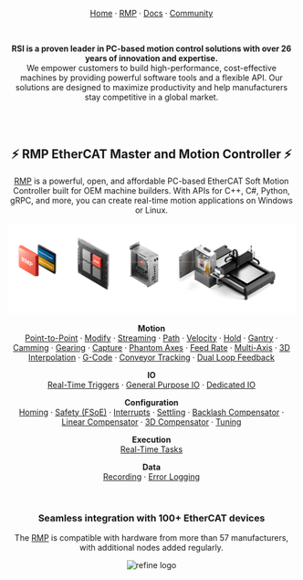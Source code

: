 
<div align="center">

<a href="https://www.roboticsys.com/">Home</a> ·
<a href="https://www.roboticsys.com/rmp-ethercat-motion-controller">RMP</a> ·
<a href="https://support.roboticsys.com/rmp/">Docs</a> ·
<a href="https://community.roboticsys.com/">Community</a>

<br/>

**RSI is a proven leader in PC-based motion control solutions with over 26 years of innovation and expertise.**  
We empower customers to build high-performance, cost-effective machines by providing powerful software tools and a flexible API. Our solutions are designed to maximize productivity and help manufacturers stay competitive in a global market.

<br/>
<br/>

## ⚡ RMP EtherCAT Master and Motion Controller ⚡

[RMP](https://www.roboticsys.com/rmp-ethercat-motion-controller) is a powerful, open, and affordable PC-based EtherCAT Soft Motion Controller built for OEM machine builders. With APIs for C++, C#, Python, gRPC, and more, you can create real-time motion applications on Windows or Linux.

<img alt="refine logo" src="../assets/rsi-readme-rmp.png">

**Motion**  
[Point-to-Point](https://support.roboticsys.com/rmp/motion-point-to-point.html) ·
[Modify](https://support.roboticsys.com/rmp/group__rapidcode-api-samples-cs-modifymotion.html) ·
[Streaming](https://support.roboticsys.com/rmp/motion-streaming.html) ·
[Path](https://support.roboticsys.com/rmp/motion-path.html) ·
[Velocity](https://support.roboticsys.com/rmp/motion-velocity.html) ·
[Hold](https://support.roboticsys.com/rmp/motion-hold.html) ·
[Gantry](https://support.roboticsys.com/rmp/gantry.html) ·
[Camming](https://support.roboticsys.com/rmp/camming.html) ·
[Gearing](https://support.roboticsys.com/rmp/gearing.html) ·
[Capture](https://support.roboticsys.com/rmp/capture-probe.html) ·
[Phantom Axes](https://support.roboticsys.com/rmp/phantom-axes.html) ·
[Feed Rate](https://support.roboticsys.com/rmp/feed-rate.html) ·
[Multi-Axis](https://support.roboticsys.com/rmp/class_r_s_i_1_1_rapid_code_1_1_multi_axis.html) ·
[3D Interpolation](#) ·
[G-Code](https://support.roboticsys.com/rmp/gcode.html) ·
[Conveyor Tracking](#) ·
[Dual Loop Feedback](https://support.roboticsys.com/rmp/class_r_s_i_1_1_rapid_code_1_1_axis_a961a33c9f8203176d2b0bd909df56a73.html)

**IO**  
[Real-Time Triggers](https://support.roboticsys.com/rmp/user-limits.html) ·
[General Purpose IO](https://support.roboticsys.com/rmp/general-purpose-io.html) ·
[Dedicated IO](https://support.roboticsys.com/rmp/dedicated-io.html)

**Configuration**  
[Homing](https://support.roboticsys.com/rmp/homing.html) ·
[Safety (FSoE)](https://support.roboticsys.com/rmp/fsoe.html) ·
[Interrupts](https://support.roboticsys.com/rmp/sync-interrupts.html) ·
[Settling](https://support.roboticsys.com/rmp/settling.html) ·
[Backlash Compensator](https://support.roboticsys.com/rmp/backlash-compensation.html) ·
[Linear Compensator](https://support.roboticsys.com/rmp/compensator.html) ·
[3D Compensator](https://support.roboticsys.com/rmp/compensator.html) ·
[Tuning](https://support.roboticsys.com/rmp/tuning.html)

**Execution**  
[Real-Time Tasks](https://support.roboticsys.com/rmp/rttasks.html)

**Data**  
[Recording](https://support.roboticsys.com/rmp/recorder.html) ·
[Error Logging](https://support.roboticsys.com/rmp/error-logging.html)

<br/>

### Seamless integration with 100+ EtherCAT devices

The [RMP](https://www.roboticsys.com/rmp-ethercat-motion-controller) is compatible with hardware from more than 57 manufacturers, with additional nodes added regularly.

<img alt="refine logo" src="../assets/rsi-readme-nodes.avif">

</div>